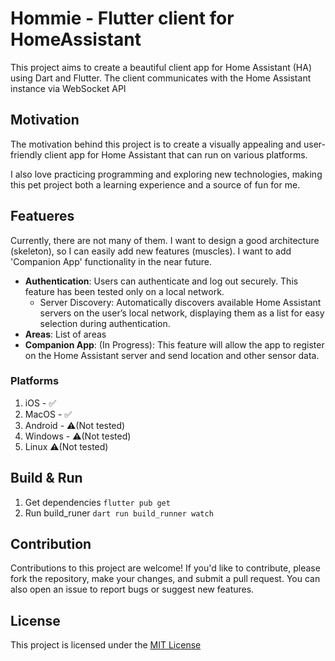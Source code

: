 # Hommie - Flutter client for HomeAssistant
This project aims to create a beautiful client app for Home Assistant (HA) using Dart and Flutter. The client communicates with the Home Assistant instance via WebSocket API

## Motivation
The motivation behind this project is to create a visually appealing and user-friendly client app for Home Assistant that can run on various platforms.

I also love practicing programming and exploring new technologies, making this pet project both a learning experience and a source of fun for me.

## Featueres
Currently, there are not many of them. I want to design a good architecture (skeleton), so I can easily add new features (muscles).
I want to add 'Companion App' functionality in the near future.

- **Authentication**: Users can authenticate and log out securely. This feature has been tested only on a local network.
  - Server Discovery: Automatically discovers available Home Assistant servers on the user’s local network, displaying them as a list for easy selection during authentication.
- **Areas**: List of areas
- **Companion App**: (In Progress): This feature will allow the app to register on the Home Assistant server and send location and other sensor data.

### Platforms
1. iOS - ✅
2. MacOS - ✅
3. Android - ⚠️(Not tested)
4. Windows - ⚠️(Not tested)
5. Linux ⚠️(Not tested)

## Build & Run
1. Get dependencies `flutter pub get` 
2. Run build_runer `dart run build_runner watch`

## Contribution
Contributions to this project are welcome! If you'd like to contribute, please fork the repository, make your changes, and submit a pull request. You can also open an issue to report bugs or suggest new features.

## License
This project is licensed under the [MIT License](LICENSE.txt)
